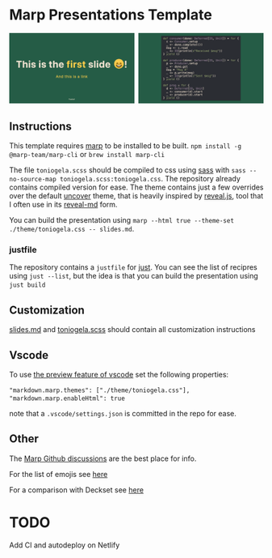# Marp Presentations Template

![example](./images/example.png)

## Instructions
This template requires [marp](https://marp.app/) to be installed to be built.
`npm install -g @marp-team/marp-cli` or `brew install marp-cli`

The file `toniogela.scss` should be compiled to css using [sass](https://sass-lang.com/install) with `sass --no-source-map toniogela.scss:toniogela.css`.
The repository already contains compiled version for ease. The theme contains just a few overrides over the default [uncover](https://github.com/marp-team/marp-core/blob/main/themes/uncover.scss) theme, that is heavily inspired by [reveal.js](https://revealjs.com/), tool that I often use in its [reveal-md](https://github.com/webpro/reveal-md) form.

You can build the presentation using `marp --html true --theme-set ./theme/toniogela.css -- slides.md`.

### justfile
The repository contains a `justfile` for [just](https://github.com/casey/just). You can see the list of recipres using `just --list`, but the idea is that you can build the presentation using `just build`

## Customization

[slides.md](./slides.md) and [toniogela.scss](./theme/toniogela.scss) should contain all customization instructions

## Vscode

To use [the preview feature of vscode](https://github.com/marp-team/marp-vscode#preview-marp-markdown) set the following properties:
```
"markdown.marp.themes": ["./theme/toniogela.css"],
"markdown.marp.enableHtml": true
```

note that a `.vscode/settings.json` is committed in the repo for ease.

## Other

The [Marp Github discussions](https://github.com/marp-team/marp/discussions) are the best place for info.

For the list of emojis see [here](https://github.com/markdown-it/markdown-it-emoji/blob/2.0.0/lib/data/full.json)

For a comparison with Deckset see [here](https://github.com/marp-team/marp/discussions/68)

# TODO
Add CI and autodeploy on Netlify